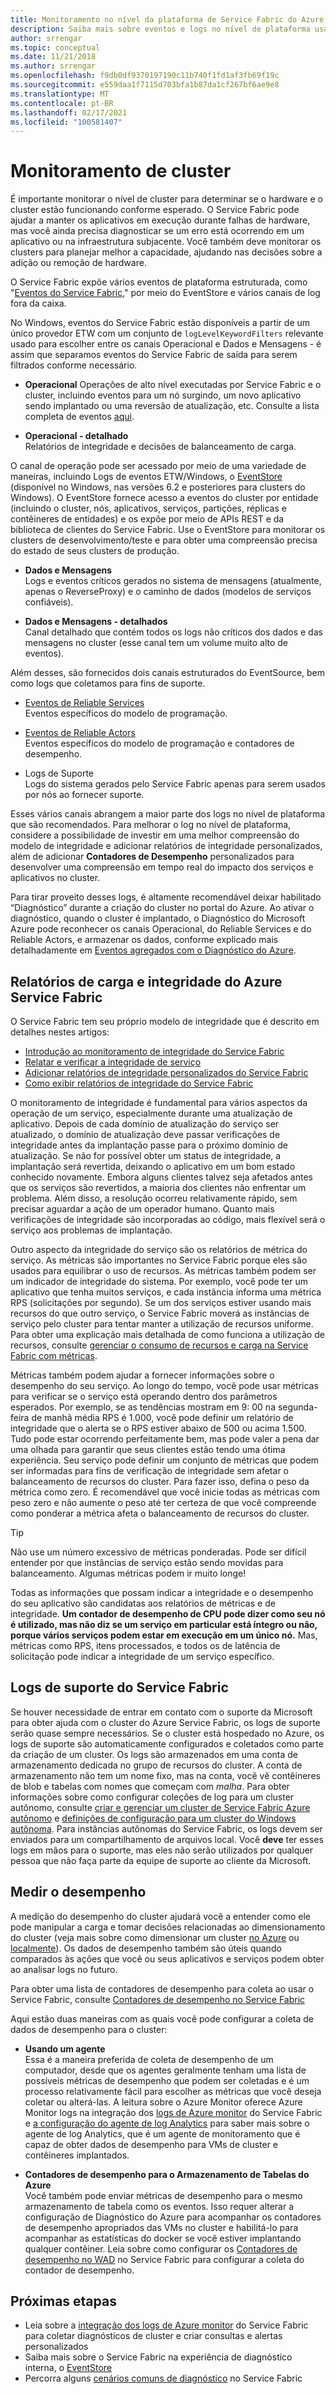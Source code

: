 ```yaml
---
title: Monitoramento no nível da plataforma de Service Fabric do Azure
description: Saiba mais sobre eventos e logs no nível de plataforma usados para monitorar e diagnosticar clusters do Azure Service Fabric.
author: srrengar
ms.topic: conceptual
ms.date: 11/21/2018
ms.author: srrengar
ms.openlocfilehash: f9db0df9370197190c11b740f1fd1af3fb69f19c
ms.sourcegitcommit: e559daa1f7115d703bfa1b87da1cf267bf6ae9e8
ms.translationtype: MT
ms.contentlocale: pt-BR
ms.lasthandoff: 02/17/2021
ms.locfileid: "100581407"
---
```

# <a name="monitoring-the-cluster"></a>Monitoramento de cluster

É importante monitorar o nível de cluster para determinar se o hardware e o cluster estão funcionando conforme esperado. O Service Fabric pode ajudar a manter os aplicativos em execução durante falhas de hardware, mas você ainda precisa diagnosticar se um erro está ocorrendo em um aplicativo ou na infraestrutura subjacente. Você também deve monitorar os clusters para planejar melhor a capacidade, ajudando nas decisões sobre a adição ou remoção de hardware.

O Service Fabric expõe vários eventos de plataforma estruturada, como "[Eventos do Service Fabric](service-fabric-diagnostics-events.md)," por meio do EventStore e vários canais de log fora da caixa. 

No Windows, eventos do Service Fabric estão disponíveis a partir de um único provedor ETW com um conjunto de `logLevelKeywordFilters` relevante usado para escolher entre os canais Operacional e Dados e Mensagens - é assim que separamos eventos do Service Fabric de saída para serem filtrados conforme necessário.

* **Operacional** Operações de alto nível executadas por Service Fabric e o cluster, incluindo eventos para um nó surgindo, um novo aplicativo sendo implantado ou uma reversão de atualização, etc. Consulte a lista completa de eventos [aqui](service-fabric-diagnostics-event-generation-operational.md).  

* **Operacional - detalhado**  
Relatórios de integridade e decisões de balanceamento de carga.

O canal de operação pode ser acessado por meio de uma variedade de maneiras, incluindo Logs de eventos ETW/Windows, o [EventStore](service-fabric-diagnostics-eventstore.md) (disponível no Windows, nas versões 6.2 e posteriores para clusters do Windows). O EventStore fornece acesso a eventos do cluster por entidade (incluindo o cluster, nós, aplicativos, serviços, partições, réplicas e contêineres de entidades) e os expõe por meio de APIs REST e da biblioteca de clientes do Service Fabric. Use o EventStore para monitorar os clusters de desenvolvimento/teste e para obter uma compreensão precisa do estado de seus clusters de produção.

* **Dados e Mensagens**  
Logs e eventos críticos gerados no sistema de mensagens (atualmente, apenas o ReverseProxy) e o caminho de dados (modelos de serviços confiáveis).

* **Dados e Mensagens - detalhados**  
Canal detalhado que contém todos os logs não críticos dos dados e das mensagens no cluster (esse canal tem um volume muito alto de eventos).

Além desses, são fornecidos dois canais estruturados do EventSource, bem como logs que coletamos para fins de suporte.

* [Eventos de Reliable Services](service-fabric-reliable-services-diagnostics.md)  
Eventos específicos do modelo de programação.

* [Eventos de Reliable Actors](service-fabric-reliable-actors-diagnostics.md)  
Eventos específicos do modelo de programação e contadores de desempenho.

* Logs de Suporte  
Logs do sistema gerados pelo Service Fabric apenas para serem usados por nós ao fornecer suporte.

Esses vários canais abrangem a maior parte dos logs no nível de plataforma que são recomendados. Para melhorar o log no nível de plataforma, considere a possibilidade de investir em uma melhor compreensão do modelo de integridade e adicionar relatórios de integridade personalizados, além de adicionar **Contadores de Desempenho** personalizados para desenvolver uma compreensão em tempo real do impacto dos serviços e aplicativos no cluster.

Para tirar proveito desses logs, é altamente recomendável deixar habilitado “Diagnóstico” durante a criação do cluster no portal do Azure. Ao ativar o diagnóstico, quando o cluster é implantado, o Diagnóstico do Microsoft Azure pode reconhecer os canais Operacional, do Reliable Services e do Reliable Actors, e armazenar os dados, conforme explicado mais detalhadamente em [Eventos agregados com o Diagnóstico do Azure](service-fabric-diagnostics-event-aggregation-wad.md).

## <a name="azure-service-fabric-health-and-load-reporting"></a>Relatórios de carga e integridade do Azure Service Fabric

O Service Fabric tem seu próprio modelo de integridade que é descrito em detalhes nestes artigos:

- [Introdução ao monitoramento de integridade do Service Fabric](service-fabric-health-introduction.md)
- [Relatar e verificar a integridade de serviço](service-fabric-diagnostics-how-to-report-and-check-service-health.md)
- [Adicionar relatórios de integridade personalizados do Service Fabric](service-fabric-report-health.md)
- [Como exibir relatórios de integridade do Service Fabric](service-fabric-view-entities-aggregated-health.md)

O monitoramento de integridade é fundamental para vários aspectos da operação de um serviço, especialmente durante uma atualização de aplicativo. Depois de cada domínio de atualização do serviço ser atualizado, o domínio de atualização deve passar verificações de integridade antes da implantação passe para o próximo domínio de atualização. Se não for possível obter um status de integridade, a implantação será revertida, deixando o aplicativo em um bom estado conhecido novamente. Embora alguns clientes talvez seja afetados antes que os serviços são revertidos, a maioria dos clientes não enfrentar um problema. Além disso, a resolução ocorreu relativamente rápido, sem precisar aguardar a ação de um operador humano. Quanto mais verificações de integridade são incorporadas ao código, mais flexível será o serviço aos problemas de implantação.

Outro aspecto da integridade do serviço são os relatórios de métrica do serviço. As métricas são importantes no Service Fabric porque eles são usados para equilibrar o uso de recursos. As métricas também podem ser um indicador de integridade do sistema. Por exemplo, você pode ter um aplicativo que tenha muitos serviços, e cada instância informa uma métrica RPS (solicitações por segundo). Se um dos serviços estiver usando mais recursos do que outro serviço, o Service Fabric moverá as instâncias de serviço pelo cluster para tentar manter a utilização de recursos uniforme. Para obter uma explicação mais detalhada de como funciona a utilização de recursos, consulte [gerenciar o consumo de recursos e carga na Service Fabric com métricas](service-fabric-cluster-resource-manager-metrics.md).

Métricas também podem ajudar a fornecer informações sobre o desempenho do seu serviço. Ao longo do tempo, você pode usar métricas para verificar se o serviço está operando dentro dos parâmetros esperados. Por exemplo, se as tendências mostram em 9: 00 na segunda-feira de manhã média RPS é 1.000, você pode definir um relatório de integridade que o alerta se o RPS estiver abaixo de 500 ou acima 1.500. Tudo pode estar ocorrendo perfeitamente bem, mas pode valer a pena dar uma olhada para garantir que seus clientes estão tendo uma ótima experiência. Seu serviço pode definir um conjunto de métricas que podem ser informadas para fins de verificação de integridade sem afetar o balanceamento de recursos do cluster. Para fazer isso, defina o peso da métrica como zero. É recomendável que você inicie todas as métricas com peso zero e não aumente o peso até ter certeza de que você compreende como ponderar a métrica afeta o balanceamento de recursos do cluster.

> [!TIP]
> Não use um número excessivo de métricas ponderadas. Pode ser difícil entender por que instâncias de serviço estão sendo movidas para balanceamento. Algumas métricas podem ir muito longe!

Todas as informações que possam indicar a integridade e o desempenho do seu aplicativo são candidatas aos relatórios de métricas e de integridade. **Um contador de desempenho de CPU pode dizer como seu nó é utilizado, mas não diz se um serviço em particular está íntegro ou não, porque vários serviços podem estar em execução em um único nó.** Mas, métricas como RPS, itens processados, e todos os de latência de solicitação pode indicar a integridade de um serviço específico.

## <a name="service-fabric-support-logs"></a>Logs de suporte do Service Fabric

Se houver necessidade de entrar em contato com o suporte da Microsoft para obter ajuda com o cluster do Azure Service Fabric, os logs de suporte serão quase sempre necessários. Se o cluster está hospedado no Azure, os logs de suporte são automaticamente configurados e coletados como parte da criação de um cluster. Os logs são armazenados em uma conta de armazenamento dedicada no grupo de recursos do cluster. A conta de armazenamento não tem um nome fixo, mas na conta, você vê contêineres de blob e tabelas com nomes que começam com *malha*. Para obter informações sobre como configurar coleções de log para um cluster autônomo, consulte [criar e gerenciar um cluster de Service Fabric Azure autônomo](service-fabric-cluster-creation-for-windows-server.md) e [definições de configuração para um cluster do Windows autônoma](service-fabric-cluster-manifest.md). Para instâncias autônomas do Service Fabric, os logs devem ser enviados para um compartilhamento de arquivos local. Você **deve** ter esses logs em mãos para o suporte, mas eles não serão utilizados por qualquer pessoa que não faça parte da equipe de suporte ao cliente da Microsoft.

## <a name="measuring-performance"></a>Medir o desempenho

A medição do desempenho do cluster ajudará você a entender como ele pode manipular a carga e tomar decisões relacionadas ao dimensionamento do cluster (veja mais sobre como dimensionar um cluster [no Azure](service-fabric-cluster-scale-in-out.md) ou [localmente](service-fabric-cluster-windows-server-add-remove-nodes.md)). Os dados de desempenho também são úteis quando comparados às ações que você ou seus aplicativos e serviços podem obter ao analisar logs no futuro. 

Para obter uma lista de contadores de desempenho para coleta ao usar o Service Fabric, consulte [Contadores de desempenho no Service Fabric](service-fabric-diagnostics-event-generation-perf.md)

Aqui estão duas maneiras com as quais você pode configurar a coleta de dados de desempenho para o cluster:

* **Usando um agente**  
Essa é a maneira preferida de coleta de desempenho de um computador, desde que os agentes geralmente tenham uma lista de possíveis métricas de desempenho que podem ser coletadas e é um processo relativamente fácil para escolher as métricas que você deseja coletar ou alterá-las. A leitura sobre o Azure Monitor oferece Azure Monitor logs na integração dos [logs de Azure monitor](service-fabric-diagnostics-event-analysis-oms.md) do Service Fabric e [a configuração do agente de log Analytics](../azure-monitor/agents/agent-windows.md) para saber mais sobre o agente de log Analytics, que é um agente de monitoramento que é capaz de obter dados de desempenho para VMs de cluster e contêineres implantados.

* **Contadores de desempenho para o Armazenamento de Tabelas do Azure**  
Você também pode enviar métricas de desempenho para o mesmo armazenamento de tabela como os eventos. Isso requer alterar a configuração de Diagnóstico do Azure para acompanhar os contadores de desempenho apropriados das VMs no cluster e habilitá-lo para acompanhar as estatísticas do docker se você estiver implantando qualquer contêiner. Leia sobre como configurar os [Contadores de desempenho no WAD](service-fabric-diagnostics-event-aggregation-wad.md) no Service Fabric para configurar a coleta do contador de desempenho.

## <a name="next-steps"></a>Próximas etapas

* Leia sobre a [integração dos logs de Azure monitor](service-fabric-diagnostics-event-analysis-oms.md) do Service Fabric para coletar diagnósticos de cluster e criar consultas e alertas personalizados
* Saiba mais sobre o Service Fabric na experiência de diagnóstico interna, o [EventStore](service-fabric-diagnostics-eventstore.md)
* Percorra alguns [cenários comuns de diagnóstico](service-fabric-diagnostics-common-scenarios.md) no Service Fabric
